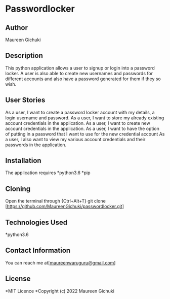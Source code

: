 # Passwordlocker

## Author
Maureen Gichuki

## Description
This python application allows a user to signup or login into a password locker. A
user is also able to create new usernames and passwords for different accounts and
also have a password generated for them if they so wish.

## User Stories
As a user, I want to create a password locker account with my details, a login username and password.
As a user, I want to store my already existing account credentials in the application.
As a user, I want to create new account credentials in the application. 
As a user, I want to have the option of putting in a password that I want to use for the new credential account
As a user, I also want to view my various account credentials and their passwords in the application.

## Installation
The application requires
*python3.6
*pip

## Cloning
Open the terminal through {Ctrl+Alt+T}
git clone [https://github.com/MaureenGichuki/passwordlocker.git]

## Technologies Used
*python3.6

## Contact Information
You can reach me at[maureenwaruguru@gmail.com]

## License
*MIT Licence
*Copyright (c) 2022 Maureen Gichuki
